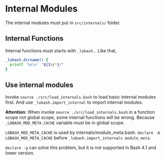 # Internal Modules

The internal modules must put in `src/internals/` folder.

## Internal Functions

Internal functions must starts with `_lobash.`. Like that,

```sh
_lobash.dirname() {
  printf '%s\n' "${1%/*}/"
}
```

## Use internal modules

Invoke `source ./src/load_internals.bash` to load basic internal modules first.
And use `_lobash.import_internal` to import internal modules.

**Attention**: When invoke `source ./src/load_internals.bash` in a function scope not global scope,
some internal functions will be wrong. Because `_LOBASH_MOD_META_CACHE` variable must be in global scope.

`LOBASH_MOD_META_CACHE` is used by internals/module_meta.bash.
`declare -A LOBASH_MOD_META_CACHE` before `_lobash.import_internals module_meta`.

`declare -g` can solve this problem, but it is not supported in Bash 4.1 and lower version.

